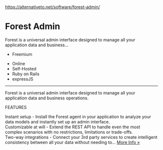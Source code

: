 <a href="https://alternativeto.net/software/forest-admin/">https://alternativeto.net/software/forest-admin/</a><div id="articleHeader"><h1>Forest Admin</h1></div>
<p>
Forest is a universal admin interface designed to manage all your application data and business...
</p>
<ul>
<li>

Freemium

</li>
<li>Online</li>
<li>Self-Hosted</li>
<li>Ruby on Rails</li>
<li>expressJS</li>

</ul>


<hr id="platformHr" />

</header>
<div>
<div>
<div>

<p>Forest is a universal admin interface designed to manage all your application data and business operations.</p><p>FEATURES</p><p>Instant setup - Install the Forest agent in your application to analyze your data models and instantly set up an admin interface.<br />Customizable at will - Extend the REST API to handle even the most complex scenarios with no restrictions, limitations or trade-offs.<br />Two-way integrations - Connect your 3rd party services to create intelligent consistency between all your data without needing to... <a href="#" target="_blank">More Info »</a></p>



</div>







